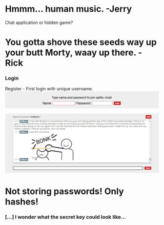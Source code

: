 # Hmmm… human music. -Jerry
Chat application or hidden game?

# You gotta shove these seeds way up your butt Morty, waay up there. -Rick

### Login
Register - First login with unique username.
![Login](assets/images/login.png)

![Chat itself](assets/images/chat.png)

# Not storing passwords! Only hashes!

### [...] I wonder what the secret key could look like...